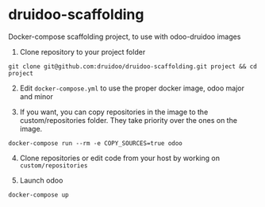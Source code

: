 # druidoo-scaffolding
Docker-compose scaffolding project, to use with odoo-druidoo images


1. Clone repository to your project folder
```
git clone git@github.com:druidoo/druidoo-scaffolding.git project && cd project
```

2. Edit `docker-compose.yml` to use the proper docker image, odoo major and minor

3. If you want, you can copy repositories in the image to the custom/repositories folder. They take priority over the ones on the image.

```
docker-compose run --rm -e COPY_SOURCES=true odoo
```

4. Clone repositories or edit code from your host by working on `custom/repositories`

5. Launch odoo

```
docker-compose up
```
